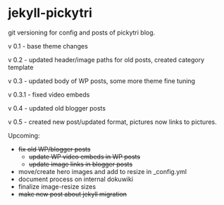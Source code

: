 # jekyll-pickytri

git versioning for config and posts of pickytri blog.

v 0.1 - base theme changes

v 0.2 - updated header/image paths for old posts, created category template

v 0.3 - updated body of WP posts, some more theme fine tuning

v 0.3.1 - fixed video embeds

v 0.4 - updated old blogger posts

v 0.5 - created new post/updated format, pictures now links to pictures.

Upcoming:
 * ~~fix old WP/blogger posts~~
   * ~~update WP video embeds in WP posts~~
   * ~~update image links in blogger posts~~
 * move/create hero images and add to resize in _config.yml
 * document process on internal dokuwiki
 * finalize image-resize sizes
 * ~~make new post about jekyll migration~~
